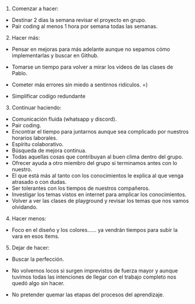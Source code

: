 1. Comenzar a hacer:

-   Destinar 2 dias la semana revisar el proyecto en grupo.
-   Pair coding al menos 1 hora por semana todas las semanas.

2. Hacer más:

-   Pensar en mejoras para más adelante aunque no sepamos cómo implementarlas y buscar en Github.

-   Tomarse un tiempo para volver a mirar los videos de las clases de Pablo.

-   Cometer más errores sin miedo a sentirnos ridículos. =)

-   Simplificar codigo redundante

3. Continuar haciendo:

-   Comunicación fluida (whatsapp y discord).
-   Pair coding.
-   Encontrar el tiempo para juntarnos aunque sea complicado por nuestros horarios laborales.
-   Espíritu colaborativo.
-   Búsqueda de mejora continua.
-   Todas aquellas cosas que contribuyan al buen clima dentro del grupo.
-   Ofrecer ayuda a otro miembro del grupo si terminamos antes con lo nuestro.
-   El que está más al tanto con los conocimientos le explica al que venga atrasado o con dudas.
-   Ser tolerantes con los tiempos de nuestros compañeros.
-   Investigar los temas vistos en internet para amplicar los conocimientos.
-   Volver a ver las clases de playground y revisar los temas que nos vamos olvidando.

4. Hacer menos:

-   Foco en el diseño y los colores…... ya vendrán tiempos para subir la vara en esos ítems.

5. Dejar de hacer:

-   Buscar la perfección.

-   No volvernos locos si surgen imprevistos de fuerza mayor y aunque tuvimos todas las intenciones de llegar con el trabajo completo nos quedó algo sin hacer.

-   No pretender quemar las etapas del procesos del aprendizaje.

